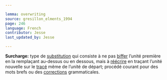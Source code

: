 ```yaml
---

lemma: overwriting
source: gresillon_elments_1994
page: 246
language: French
contributor: Jesse
last_updated_by: Jesse

---
```

**Surcharge:** type de [substitution](substitution.html) qui consiste à ne pas [biffer](cancellationMark.html) l’unité première en la remplaçant au-dessus ou en dessous, mais à [réécrire](rewriting.html) en traçant l’unité nouvelle sur le [tracé](trace.html) même de l’unité de départ; procédé courant pour des mots brefs ou des [corrections](correction.html) grammaticales.
